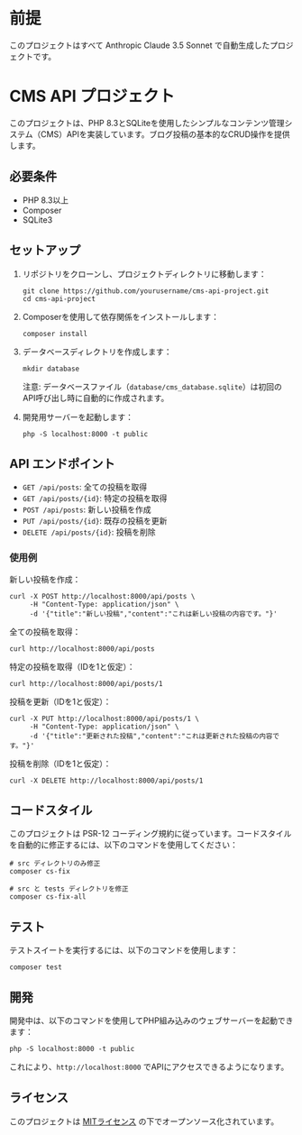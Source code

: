 # 前提
このプロジェクトはすべて Anthropic Claude 3.5 Sonnet で自動生成したプロジェクトです。

# CMS API プロジェクト
このプロジェクトは、PHP 8.3とSQLiteを使用したシンプルなコンテンツ管理システム（CMS）APIを実装しています。ブログ投稿の基本的なCRUD操作を提供します。

## 必要条件

- PHP 8.3以上
- Composer
- SQLite3

## セットアップ

1. リポジトリをクローンし、プロジェクトディレクトリに移動します：
   ```
   git clone https://github.com/yourusername/cms-api-project.git
   cd cms-api-project
   ```

2. Composerを使用して依存関係をインストールします：
   ```
   composer install
   ```

3. データベースディレクトリを作成します：
   ```
   mkdir database
   ```

   注意: データベースファイル（`database/cms_database.sqlite`）は初回のAPI呼び出し時に自動的に作成されます。

4. 開発用サーバーを起動します：
   ```
   php -S localhost:8000 -t public
   ```

## API エンドポイント

- `GET /api/posts`: 全ての投稿を取得
- `GET /api/posts/{id}`: 特定の投稿を取得
- `POST /api/posts`: 新しい投稿を作成
- `PUT /api/posts/{id}`: 既存の投稿を更新
- `DELETE /api/posts/{id}`: 投稿を削除

### 使用例

新しい投稿を作成：
```
curl -X POST http://localhost:8000/api/posts \
     -H "Content-Type: application/json" \
     -d '{"title":"新しい投稿","content":"これは新しい投稿の内容です。"}'
```

全ての投稿を取得：
```
curl http://localhost:8000/api/posts
```

特定の投稿を取得（IDを1と仮定）：
```
curl http://localhost:8000/api/posts/1
```

投稿を更新（IDを1と仮定）：
```
curl -X PUT http://localhost:8000/api/posts/1 \
     -H "Content-Type: application/json" \
     -d '{"title":"更新された投稿","content":"これは更新された投稿の内容です。"}'
```

投稿を削除（IDを1と仮定）：
```
curl -X DELETE http://localhost:8000/api/posts/1
```

## コードスタイル

このプロジェクトは PSR-12 コーディング規約に従っています。コードスタイルを自動的に修正するには、以下のコマンドを使用してください：

```
# src ディレクトリのみ修正
composer cs-fix

# src と tests ディレクトリを修正
composer cs-fix-all
```

## テスト

テストスイートを実行するには、以下のコマンドを使用します：

```
composer test
```

## 開発

開発中は、以下のコマンドを使用してPHP組み込みのウェブサーバーを起動できます：

```
php -S localhost:8000 -t public
```

これにより、`http://localhost:8000` でAPIにアクセスできるようになります。

## ライセンス

このプロジェクトは [MITライセンス](https://opensource.org/licenses/MIT) の下でオープンソース化されています。
